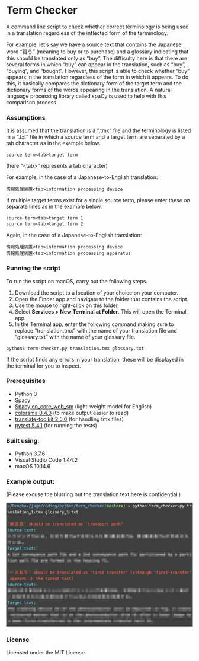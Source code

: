 # Term Checker

A command line script to check whether correct terminology is being used in a translation regardless of the inflected form of the terminology.

For example, let’s say we have a source text that contains the Japanese word “買う” (meaning to buy or to purchase) and a glossary indicating that this should be translated only as “buy”.  The difficulty here is that there are several forms in which “buy” can appear in the translation, such as “buy”, “buying”, and “bought”.  However, this script is able to check whether “buy” appears in the translation regardless of the form in which it appears.  To do this, it basically compares the dictionary form of the target term and the dictionary forms of the words appearing in the translation.  A natural language processing library called spaCy is used to help with this comparison process.

### Assumptions

It is assumed that the translation is a “.tmx” file and the terminology is listed in a “.txt” file in which a source term and a target term are separated by a tab character as in the example below.
```
source term<tab>target term
```
(here “\<tab\>” represents a tab character)

For example, in the case of a Japanese-to-English translation:
```
情報処理装置<tab>information processing device
```
If multiple target terms exist for a single source term, please enter these on separate lines as in the example below.
```
source term<tab>target term 1
source term<tab>target term 2
```
Again, in the case of a Japanese-to-English translation:
```
情報処理装置<tab>information processing device
情報処理装置<tab>information processing apparatus
```
### Running the script

To run the script on macOS, carry out the following steps.

1. Download the script to a location of your choice on your computer.
2. Open the Finder app and navigate to the folder that contains the script.
3. Use the mouse to right-click on this folder.
4. Select **Services > New Terminal at Folder**. This will open the Terminal app.
5. In the Terminal app, enter the following command making sure to replace “translation.tmx” with the name of your translation file and “glossary.txt” with the name of your glossary file.

```
python3 term-checker.py translation.tmx glossary.txt
```

If the script finds any errors in your translation, these will be displayed in the terminal for you to inspect.

### Prerequisites

* Python 3
* [Spacy](https://spacy.io/usage)
* [Spacy en_core_web_sm](https://spacy.io/models/en) (light-weight model for English)
* [colorama 0.4.3](https://pypi.org/project/colorama/) (to make output easier to read)
* [translate-toolkit 2.5.0](https://pypi.org/project/translate-toolkit/) (for handling tmx files)
* [pytest 5.4.1](https://docs.pytest.org/en/latest/getting-started.html) (for running the tests)

### Built using:

* Python 3.7.6
* Visual Studio Code 1.44.2
* macOS 10.14.6

### Example output:

(Please excuse the blurring but the translation text here is confidential.)

<img src="screenshot.png" width="650"></br>

### License

Licensed under the MIT License.
